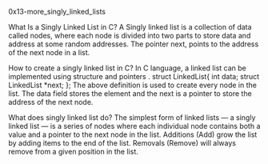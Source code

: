 0x13-more_singly_linked_lists

What Is a Singly Linked List in C? A Singly linked list is a collection of data called nodes, where each node is divided into two parts to store data and address at some random addresses. The pointer next, points to the address of the next node in a list.

How to create a singly linked list in C?
In C language, a linked list can be implemented using structure and pointers . struct LinkedList{ int data; struct LinkedList *next; }; The above definition is used to create every node in the list. The data field stores the element and the next is a pointer to store the address of the next node.

What does singly linked list do?
The simplest form of linked lists — a singly linked list — is a series of nodes where each individual node contains both a value and a pointer to the next node in the list. Additions (Add) grow the list by adding items to the end of the list. Removals (Remove) will always remove from a given position in the list.
